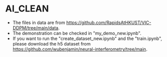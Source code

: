 # AI_CLEAN
* The files in data are from https://github.com/RapidsAtHKUST/VIC-DDPM/tree/main/data.
* The demonstration can be checked in "my_demo_new.ipynb".
* If you want to run the "create_dataset_new.ipynb" and the "train.ipynb", please download the h5 dataset from https://github.com/wubenjamin/neural-interferometry/tree/main.
